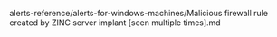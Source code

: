 alerts-reference/alerts-for-windows-machines/Malicious firewall rule created by ZINC server implant [seen multiple times].md